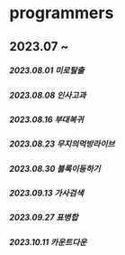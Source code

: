 # programmers

## 2023.07 ~
##### 2023.08.01 미로탈출
##### 2023.08.08 인사고과
##### 2023.08.16 부대복귀
##### 2023.08.23 무지의먹방라이브
##### 2023.08.30 블록이동하기
##### 2023.09.13 가사검색
##### 2023.09.27 표병합
##### 2023.10.11 카운트다운 